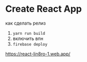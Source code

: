 # Create React App

как сделать релиз
1. `yarn run build`
2. включить впн
3. `firebase deploy`

https://react-lin8ro-1.web.app/
